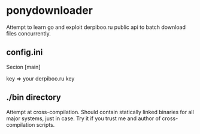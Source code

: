 ponydownloader
==============

Attempt to learn go and exploit derpiboo.ru public api to batch download files concurrently.


config.ini
----------

Secion [main]

key => your derpiboo.ru key

./bin directory
---------------

Attempt at cross-compilation. Should contain statically linked binaries for all major systems, just in case. Try it if you trust me and author of cross-compilation scripts.

